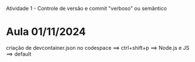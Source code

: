 Atividade 1 - Controle de versão e commit "verboso" ou semântico

# Aula 01/11/2024  
criação de devcontainer.json no codespace
==> ctrl+shift+p ==> Node.js e JS ==> default 

